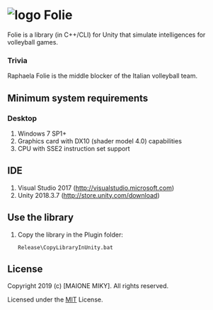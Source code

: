 # <img src="http://www.maionemiky.it/images/Folie.png" alt="logo" /> Folie
Folie is a library (in C++/CLI) for Unity that simulate intelligences for volleyball games.

### Trivia
Raphaela Folie is the middle blocker of the Italian volleyball team.


## Minimum system requirements

### Desktop
1. Windows 7 SP1+
2. Graphics card with DX10 (shader model 4.0) capabilities
3. CPU with SSE2 instruction set support


## IDE
1. Visual Studio 2017 (http://visualstudio.microsoft.com)
2. Unity 2018.3.7 (http://store.unity.com/download)

## Use the library
1. Copy the library in the Plugin folder:

	```Release\CopyLibraryInUnity.bat```


## License
Copyright 2019 (c) [MAIONE MIKY]. All rights reserved.

Licensed under the [MIT](LICENSE) License.